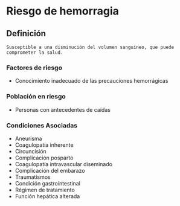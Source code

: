 # Riesgo de hemorragia
## Definición
	Susceptible a una disminución del volumen sanguíneo, que puede comprometer la salud.

### Factores de riesgo
- Conocimiento inadecuado de las precauciones hemorrágicas


### Población en riesgo
- Personas con antecedentes de caídas

### Condiciones Asociadas
- Aneurisma  
- Coagulopatía inherente  
- Circuncisión  
- Complicación posparto  
- Coagulopatía intravascular diseminado  
- Complicación del embarazo   
- Traumatismos  
- Condición gastrointestinal  
- Régimen de tratamiento  
- Función hepática alterada  